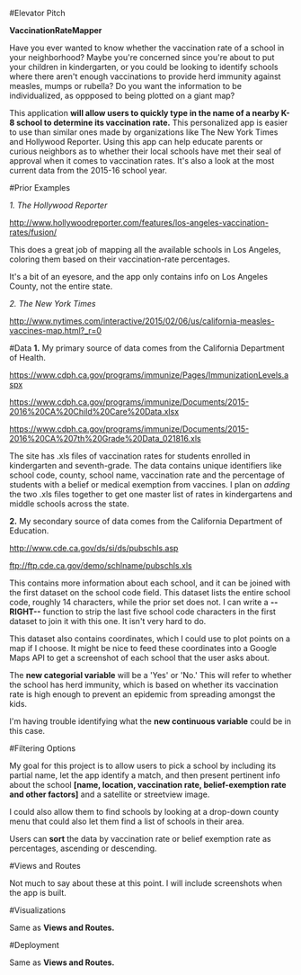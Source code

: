 #Elevator Pitch

**VaccinationRateMapper**

Have you ever wanted to know whether the vaccination rate of a school in your neighborhood? Maybe you're concerned since you're about to put your children in kindergarten, or you could be looking to identify schools where there aren't enough vaccinations to provide herd immunity against measles, mumps or rubella? Do you want the information to be individualized, as oppposed to being plotted on a giant map?

This application **will allow users to quickly type in the name of a nearby K-8 school to determine its vaccination rate.** This personalized app is easier to use than similar ones made by organizations like The New York Times and Hollywood Reporter. Using this app can help educate parents or curious neighbors as to whether their local schools have met their seal of approval when it comes to vaccination rates. It's also a look at the most current data from the 2015-16 school year.


#Prior Examples

*1. The Hollywood Reporter* 

http://www.hollywoodreporter.com/features/los-angeles-vaccination-rates/fusion/

This does a great job of mapping all the available schools in Los Angeles, coloring them based on their vaccination-rate percentages.

It's a bit of an eyesore, and the app only contains info on Los Angeles County, not the entire state.


*2. The New York Times*

http://www.nytimes.com/interactive/2015/02/06/us/california-measles-vaccines-map.html?_r=0


#Data
**1.** My primary source of data comes from the California Department of Health.

https://www.cdph.ca.gov/programs/immunize/Pages/ImmunizationLevels.aspx

https://www.cdph.ca.gov/programs/immunize/Documents/2015-2016%20CA%20Child%20Care%20Data.xlsx

https://www.cdph.ca.gov/programs/immunize/Documents/2015-2016%20CA%207th%20Grade%20Data_021816.xls


The site has .xls files of vaccination rates for students enrolled in kindergarten and seventh-grade. The data contains unique identifiers like school code, county, school name, vaccination rate and the percentage of students with a belief or medical exemption from vaccines. I plan on *adding* the two .xls files together to get one master list of rates in kindergartens and middle schools across the state.

**2.** My secondary source of data comes from the California Department of Education. 

http://www.cde.ca.gov/ds/si/ds/pubschls.asp

ftp://ftp.cde.ca.gov/demo/schlname/pubschls.xls

This contains more information about each school, and it can be joined with the first dataset on the school code field. This dataset lists the entire school code, roughly 14 characters, while the prior set does not. I can write a **--RIGHT--** function to strip the last five school code characters in the first dataset to join it with this one. It isn't very hard to do.

This dataset also contains coordinates, which I could use to plot points on a map if I choose. It might be nice to feed these coordinates into a Google Maps API to get a screenshot of each school that the user asks about.

The **new categorial variable** will be a 'Yes' or 'No.' This will refer to whether the school has herd immunity, which is based on whether its vaccination rate is high enough to prevent an epidemic from spreading amongst the kids.

I'm having trouble identifying what the **new continuous variable** could be in this case.

#Filtering Options

My goal for this project is to allow users to pick a school by including its partial name, let the app identify a match, and then present pertinent info about the school **[name, location, vaccination rate, belief-exemption rate and other factors]** and a satellite or streetview image.


I could also allow them to find schools by looking at a drop-down county menu that could also let them find a list of schools in their area.

Users can **sort** the data by vaccination rate or belief exemption rate as percentages, ascending or descending. 

#Views and Routes

Not much to say about these at this point. I will include screenshots when the app is built.


#Visualizations

Same as **Views and Routes.**

#Deployment

Same as **Views and Routes.**
